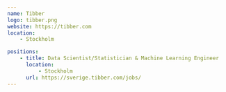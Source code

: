 ```yaml
---
name: Tibber
logo: tibber.png
website: https://tibber.com
location: 
    - Stockholm

positions:
    - title: Data Scientist/Statistician & Machine Learning Engineer
      location:
          - Stockholm
      url: https://sverige.tibber.com/jobs/
---
```

